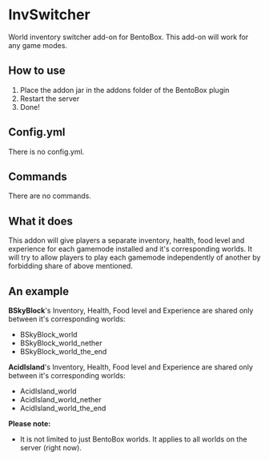# InvSwitcher
World inventory switcher add-on for BentoBox. This add-on will work for any game modes.

## How to use

1. Place the addon jar in the addons folder of the BentoBox plugin
2. Restart the server
3. Done!

## Config.yml

There is no config.yml.

## Commands

There are no commands.

## What it does
This addon will give players a separate inventory, health, food level and experience for each gamemode installed and it's corresponding worlds. It will try to allow players to play each gamemode independently of another by forbidding share of above mentioned.

## An example
**BSkyBlock**'s Inventory, Health, Food level and Experience are shared only between it's corresponding worlds:
- BSkyBlock_world
- BSkyBlock_world_nether
- BSkyBlock_world_the_end

**AcidIsland**'s Inventory, Health, Food level and Experience are shared only between it's corresponding worlds:
- AcidIsland_world
- AcidIsland_world_nether
- AcidIsland_world_the_end

**Please note:**
- It is not limited to just BentoBox worlds. It applies to all worlds on the server (right now).
